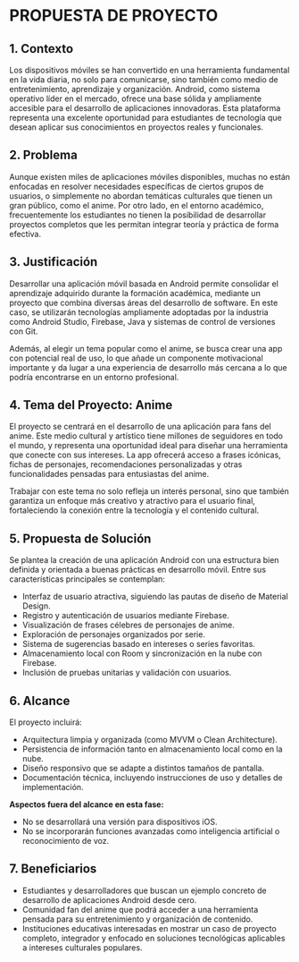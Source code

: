 # PROPUESTA DE PROYECTO

## 1. Contexto

Los dispositivos móviles se han convertido en una herramienta fundamental en la vida diaria, no solo para comunicarse, sino también como medio de entretenimiento, aprendizaje y organización. Android, como sistema operativo líder en el mercado, ofrece una base sólida y ampliamente accesible para el desarrollo de aplicaciones innovadoras. Esta plataforma representa una excelente oportunidad para estudiantes de tecnología que desean aplicar sus conocimientos en proyectos reales y funcionales.

## 2. Problema

Aunque existen miles de aplicaciones móviles disponibles, muchas no están enfocadas en resolver necesidades específicas de ciertos grupos de usuarios, o simplemente no abordan temáticas culturales que tienen un gran público, como el anime. Por otro lado, en el entorno académico, frecuentemente los estudiantes no tienen la posibilidad de desarrollar proyectos completos que les permitan integrar teoría y práctica de forma efectiva.

## 3. Justificación

Desarrollar una aplicación móvil basada en Android permite consolidar el aprendizaje adquirido durante la formación académica, mediante un proyecto que combina diversas áreas del desarrollo de software. En este caso, se utilizarán tecnologías ampliamente adoptadas por la industria como Android Studio, Firebase, Java y sistemas de control de versiones con Git.

Además, al elegir un tema popular como el anime, se busca crear una app con potencial real de uso, lo que añade un componente motivacional importante y da lugar a una experiencia de desarrollo más cercana a lo que podría encontrarse en un entorno profesional.

## 4. Tema del Proyecto: Anime

El proyecto se centrará en el desarrollo de una aplicación para fans del anime. Este medio cultural y artístico tiene millones de seguidores en todo el mundo, y representa una oportunidad ideal para diseñar una herramienta que conecte con sus intereses. La app ofrecerá acceso a frases icónicas, fichas de personajes, recomendaciones personalizadas y otras funcionalidades pensadas para entusiastas del anime.

Trabajar con este tema no solo refleja un interés personal, sino que también garantiza un enfoque más creativo y atractivo para el usuario final, fortaleciendo la conexión entre la tecnología y el contenido cultural.

## 5. Propuesta de Solución

Se plantea la creación de una aplicación Android con una estructura bien definida y orientada a buenas prácticas en desarrollo móvil. Entre sus características principales se contemplan:

- Interfaz de usuario atractiva, siguiendo las pautas de diseño de Material Design.
- Registro y autenticación de usuarios mediante Firebase.
- Visualización de frases célebres de personajes de anime.
- Exploración de personajes organizados por serie.
- Sistema de sugerencias basado en intereses o series favoritas.
- Almacenamiento local con Room y sincronización en la nube con Firebase.
- Inclusión de pruebas unitarias y validación con usuarios.

## 6. Alcance

El proyecto incluirá:

- Arquitectura limpia y organizada (como MVVM o Clean Architecture).
- Persistencia de información tanto en almacenamiento local como en la nube.
- Diseño responsivo que se adapte a distintos tamaños de pantalla.
- Documentación técnica, incluyendo instrucciones de uso y detalles de implementación.

**Aspectos fuera del alcance en esta fase:**

- No se desarrollará una versión para dispositivos iOS.
- No se incorporarán funciones avanzadas como inteligencia artificial o reconocimiento de voz.

## 7. Beneficiarios

- Estudiantes y desarrolladores que buscan un ejemplo concreto de desarrollo de aplicaciones Android desde cero.
- Comunidad fan del anime que podrá acceder a una herramienta pensada para su entretenimiento y organización de contenido.
- Instituciones educativas interesadas en mostrar un caso de proyecto completo, integrador y enfocado en soluciones tecnológicas aplicables a intereses culturales populares.

